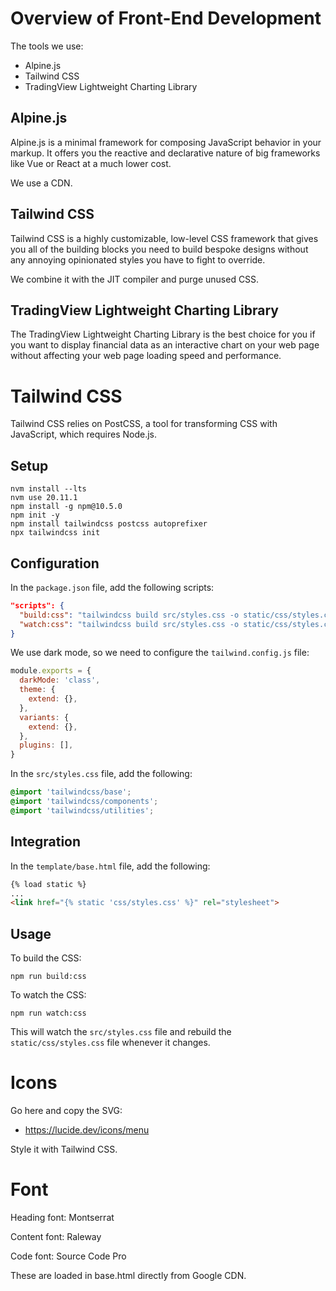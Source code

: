 # Overview of Front-End Development

The tools we use:
- Alpine.js
- Tailwind CSS
- TradingView Lightweight Charting Library

## Alpine.js

Alpine.js is a minimal framework for composing JavaScript behavior in your markup. It offers you the reactive and declarative nature of big frameworks like Vue or React at a much lower cost.

We use a CDN.

## Tailwind CSS

Tailwind CSS is a highly customizable, low-level CSS framework that gives you all of the building blocks you need to build bespoke designs without any annoying opinionated styles you have to fight to override.

We combine it with the JIT compiler and purge unused CSS.

## TradingView Lightweight Charting Library

The TradingView Lightweight Charting Library is the best choice for you if you want to display financial data as an interactive chart on your web page without affecting your web page loading speed and performance.

# Tailwind CSS

Tailwind CSS relies on PostCSS, a tool for transforming CSS with JavaScript, which requires Node.js.

## Setup

```shell
nvm install --lts
nvm use 20.11.1
npm install -g npm@10.5.0
npm init -y
npm install tailwindcss postcss autoprefixer
npx tailwindcss init
```

## Configuration

In the `package.json` file, add the following scripts:
```json
"scripts": {
  "build:css": "tailwindcss build src/styles.css -o static/css/styles.css",
  "watch:css": "tailwindcss build src/styles.css -o static/css/styles.css --watch"
}
```

We use dark mode, so we need to configure the `tailwind.config.js` file:
```javascript
module.exports = {
  darkMode: 'class',
  theme: {
    extend: {},
  },
  variants: {
    extend: {},
  },
  plugins: [],
}
```

In the `src/styles.css` file, add the following:
```css
@import 'tailwindcss/base';
@import 'tailwindcss/components';
@import 'tailwindcss/utilities';
```

## Integration

In the `template/base.html` file, add the following:
```html
{% load static %}
...
<link href="{% static 'css/styles.css' %}" rel="stylesheet">
```

## Usage

To build the CSS:
```shell
npm run build:css
```

To watch the CSS:
```shell
npm run watch:css
```
This will watch the `src/styles.css` file and rebuild the `static/css/styles.css` file whenever it changes.


# Icons

Go here and copy the SVG:
- https://lucide.dev/icons/menu

Style it with Tailwind CSS.


# Font

Heading font: Montserrat

Content font: Raleway

Code font: Source Code Pro

These are loaded in base.html directly from Google CDN.
